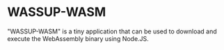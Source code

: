 # WASSUP-WASM
"WASSUP-WASM" is a tiny application that can be used to download and execute the WebAssembly binary using Node.JS.
